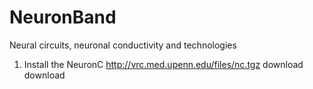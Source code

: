 # NeuronBand
Neural circuits, neuronal conductivity and technologies

1. Install the NeuronC http://vrc.med.upenn.edu/files/nc.tgz
download download 
